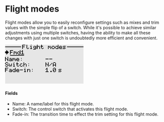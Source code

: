 # Flight modes

Flight modes allow you to easily reconfigure settings such as mixes and trim values with the simple flip of a switch. While it's possible to achieve similar adjustments using multiple switches, having the ability to make all these changes with just one switch is undoubtedly more efficient and convenient.

<p align="left">
<img src="images/img42.png"/>
</p>

#### Fields
- Name: A name/label for this flight mode. 
- Switch: The control switch that activates this flight mode.
- Fade-in: The transition time to effect the trim setting for this flight mode.
